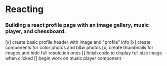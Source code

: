 # Reacting

### Building a react profile page with an image gallery, music player, and chessboard. 

[x] create basic profile header with image and "profile" info
[x] create components for color photos and b&w photos
[x] create thumbnails for images and hide full resolution ones
[] finish code to display full size image when clicked 
[] begin work on music player component